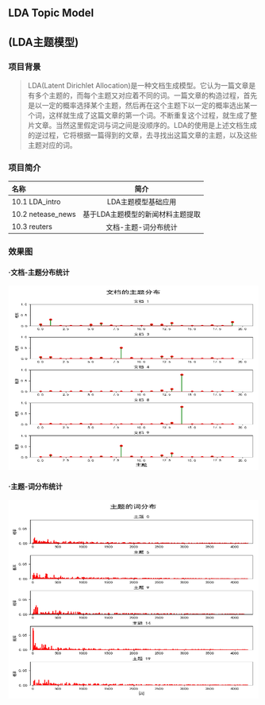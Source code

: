 ## LDA Topic Model
## (LDA主题模型)

### 项目背景
> LDA(Latent Dirichlet Allocation)是一种文档生成模型。它认为一篇文章是有多个主题的，而每个主题又对应着不同的词。一篇文章的构造过程，首先是以一定的概率选择某个主题，然后再在这个主题下以一定的概率选出某一个词，这样就生成了这篇文章的第一个词。不断重复这个过程，就生成了整片文章。当然这里假定词与词之间是没顺序的。LDA的使用是上述文档生成的逆过程，它将根据一篇得到的文章，去寻找出这篇文章的主题，以及这些主题对应的词。


### 项目简介
|名称|简介|
|:-------------|:-------------:|
|10.1 LDA_intro|LDA主题模型基础应用|
|10.2 netease_news|基于LDA主题模型的新闻材料主题提取|
|10.3 reuters|文档-主题-词分布统计|


### 效果图
#### ·文档-主题分布统计
<img width="550" height="370" src="./figures/doc-topic.png"/>

#### ·主题-词分布统计
<img width="550" height="400" src="./figures/topic-word.png"/>



